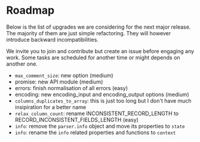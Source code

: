 # Roadmap

Below is the list of upgrades we are considering for the next major release. The majority of them are just simple refactoring. They will however introduce backward incompatibilities.

We invite you to join and contribute but create an issue before engaging any work. Some tasks are scheduled for another time or might depends on another one.

* `max_comment_size`: new option (medium)
* promise: new API module (medium)
* errors: finish normalisation of all errors (easy)
* encoding: new encoding_input and encoding_output options (medium)
* `columns_duplicates_to_array`: this is just too long but I don't have much insipiration for a better name
* `relax_column_count`: rename INCONSISTENT_RECORD_LENGTH to RECORD_INCONSISTENT_FIELDS_LENGTH (easy)
* `info`: remove the `parser.info` object and move its properties to `state`
* `info`: rename the `info` related properties and functions to `context`
